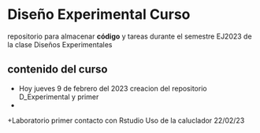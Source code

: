 # Diseño Experimental Curso
repositorio para almacenar **código** y tareas durante el semestre EJ2023 de la clase Diseños Experimentales 

## contenido del curso 

+ Hoy jueves 9 de febrero del 2023 creacion del repositorio D_Experimental y primer 
+ 
+Laboratorio  primer contacto con Rstudio 
Uso de la caluclador 22/02/23
